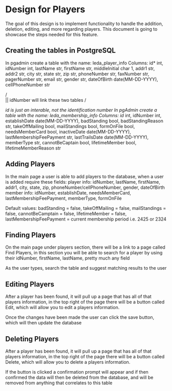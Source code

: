 # Design for Players
The goal of this design is to implement functionality to handle the addition, deletion, editing, and more regarding players. This document is going to showcase the steps needed for this feature.
## Creating the tables in PostgreSQL
In pgadmin create a table with the name: leda_player_info
Columns: id* int, idNumber int, lastName str, firstName str, middleInitial char 1, addr1 str, addr2 str, city str, state str, zip str, phoneNumber str, faxNumber str, pagerNumber str, email str, gender str, dateOfBirth date(MM-DD-YYYY), cellPhoneNumber str

/\
|| idNumber will link these two tables
\/

*id is just an interable, not the identification number
In pgAdmin create a table with the name: leda_membership_info
Columns: id* int, idNumber int, establishDate date(MM-DD-YYYY), badStanding bool, badStandingReason str, takeOffMailing bool, mailStandings bool, formOnFile bool, needsMemberCard bool, inactiveDate date(MM-DD-YYYY), lastMembershipFeePayment str, lastTrailsDate date(MM-DD-YYYY), memberType str, cannotBeCaptain bool, lifetimeMember bool, lifetimeMemberReason str

## Adding Players
In the main page a user is able to add players to the database, when a user is added require these fields:
player info: idNumber, lastName, firstName, addr1, city, state, zip, phoneNumber/cellPhoneNumber, gender, dateOfBirth
member info: idNumber, establishDate, needsMemberCard, lastMembershipFeePayment, memberType, formOnFile

Default values: badStanding = false, takeOffMailing = false, mailStandings = false, cannotBeCamptain = false, lifetimeMember = false, lastMembershipFeePayment = current membership period i.e. 2425 or 2324

## Finding Players
On the main page under players section, there will be a link to a page called Find Players, in this section you will be able to search for a player by using their idNumber, firstName, lastName, pretty much any field

As the user types, search the table and suggest matching results to the user

## Editing Players
After a player has been found, it will pull up a page that has all of that players information, in the top right of the page there will be a button called Edit, which will allow you to edit a players information.

Once the changes have been made the user can click the save button, which will then update the database

## Deleting Players
After a player has been found, it will pull up a page that has all of that players information, in the top right of the page there will be a button called Delete, which will allow you to delete a players information.

If the button is clicked a confirmation prompt will appear and if then confirmed the data will then be deleted from the database, and will be removed from anything that correlates to this table